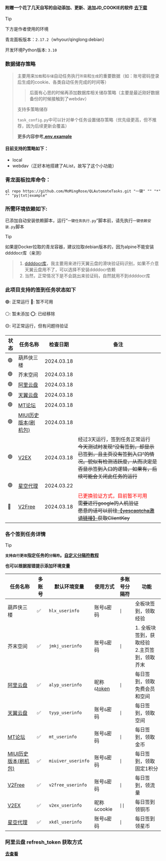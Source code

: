 #### 附赠一个花了几天自写的自动添加、更新、追加JD_COOKIE的软件 [去下载](https://github.com/MoMingRose/QLAutomateTasks/releases)

> [!TIP]
> 下方是作者使用的环境
>
> 青龙面板版本：`2.17.2`（whyour/qinglong:debian）
>
> 开发环境Python版本: `3.10`

### 数据储存策略

> 主要用来`加载`和`存储`自动任务执行`所需`和`生成`的重要数据（如：账号密码登录后生成的cookie、各类自动任务完成的时间等）
>
> > 后面有心思的时候再添加数据库相关储存策略（主要是最近刚好数据备份的时候接触到了webdav）
>
> 支持多策略储存
>
> `task_config.py`中可以针对单个任务设置储存策略（优先级更高，但不推荐，因为后续更新会覆盖）
>
> **更多内容参考[.env.example](.env.example)**

#### 目前支持的策略如下：

- local
- webdav（正好本地搭建了AList，故写了这个小功能）

### 青龙面板拉库命令：

```shell
ql repo https://github.com/MoMingRose/QLAutomateTasks.git "一键" "" "*" "" "py|txt|example"
```

### 所需环境依赖如下:

已添加自动安装依赖脚本，运行“`一键任务执行.py`”脚本前，请先执行`一键依赖安装.py`脚本
> [!TIP]
> 如果是Docker拉取的青龙容器，建议拉取debian版本的，因为alpine不能安装ddddocr库（亲测）
> > 1. [ddddocr库](https://github.com/sml2h3/ddddocr)，我主要用来进行天翼云盘的滑块验证码识别，如果不介意天翼云盘用不了，可以选择不安装ddddocr依赖
> > 2. 当然，正常情况下是不会跳出来验证码，自然就用不到ddddocr库

### 此项目支持的签到任务状态如下

🟢: 正常运行 🔴: 暂不可用

⚪: 暂未添加 ⭕: 已经移除

🟡: 可正常运行，但有问题待验证

| 状态 | 任务名称                                           | 检查日期       | 备注                                                                                                                                                 |
|----|------------------------------------------------|------------|----------------------------------------------------------------------------------------------------------------------------------------------------|
| 🟢 | 葫芦侠三楼                                          | 2024.03.18 |                                                                                                                                                    |
| 🟢 | 芥末空间                                           | 2024.03.18 |                                                                                                                                                    |
| 🟢 | [阿里云盘](https://www.alipan.com/)                | 2024.03.18 |                                                                                                                                                    |
| 🟢 | [天翼云盘](https://cloud.189.cn/)                  | 2024.03.18 |                                                                                                                                                    |
| 🟢 | [MT论坛](https://bbs.binmt.cc/)                  | 2024.03.18 |                                                                                                                                                    |
| 🟢 | [MIUI历史版本(刷机包)](https://miuiver.com/)          | 2024.03.18 |                                                                                                                                                    |
| 🟢 | [V2EX](https://www.v2ex.com/)                  | 2024.03.18 | 经过3天运行，签到任务正常运行<s><br/>今天测试时发现“没有签到，却显示已签到，且主页没有签到入口”的情况。貌似有检测活跃度，从而决定是否显示签到入口的逻辑，如果有，后续可能会关闭此任务的运行</s>                                            |
| 🟢 | [星空代理](https://www.xkdaili.com/aspx/Home.aspx) | 2024.03.22 |                                                                                                                                                    |
| 🔴 | [V2Free](https://v2free.net/)                  | 2024.03.18 | <font style="color:red">已更换验证方式，目前暂不可用</font><br/><s>需要进行google的人机验证<br>愿意的话可以前往[【yescaptcha邀请链接】](https://yescaptcha.com/i/jFtvBe)获取ClientKey</s> |

### 各个签到任务详情

> [!TIP]
> <b>`支持自行更改`指定任务的`分隔符`。[自定义分隔符教程](docs/cust_split.md#1-自定义单多账号分隔符)
>
> 也可以根据报错提示添加环境变量

| 任务名称                                           | 多账号 | 默认环境变量             | 使用方式                         | 多账号分隔符   | 功能                           |
|------------------------------------------------|-----|--------------------|------------------------------|----------|------------------------------|
| 葫芦侠三楼                                          | ✅   | `hlx_userinfo`     | 账号`&`密码                      | `\| `    | 全板块签到，领取经验                   |
| 芥末空间                                           | ✅   | `jmkj_userinfo`    | 账号`&`密码                      | `\| `    | 1. 全板块签到，获取经验<br>2.主页签到，领取芥末 |
| [阿里云盘](https://www.alipan.com/)                | ✅   | `alyp_userinfo`    | 昵称`&`[token](docs/aliyun.md) | `\| `    | 每日签到，领取免费会员和空间               |
| [天翼云盘](https://cloud.189.cn/)                  | ✅   | `tyyp_userinfo`    | 账号`&`密码                      | `\| `    | 每日签到，领取空间                    |
| [MT论坛](https://bbs.binmt.cc/)                  | ✅   | `mt_userinfo`      | 账号`&`密码                      | `\| `    | 每日签到，领取金币                    |
| [MIUI历史版本(刷机包)](https://miuiver.com/)          | ✅   | `miuiver_userinfo` | 账号`&`密码                      | `\| `    | 每日签到，领取固定1积分                 |
| [V2Free](https://v2free.net/)                  | ✅   | `v2free_userinfo`  | 账号`&`密码                      | `\| `    | 每日签到，领流量                     |
| [V2EX](https://www.v2ex.com/)                  | ✅   | `v2ex_userinfo`    | 昵称`&`cookie                  | `\|\|  ` | 每日签到领铜币                      |
| [星空代理](https://www.xkdaili.com/aspx/Home.aspx) | ✅   | `xkdl_userinfo`    | 账号`&`密码                      | `\|`     | 每日签到领星币                      |

### 阿里云盘 refresh_token 获取方式

[去查看](docs/aliyun.md)
